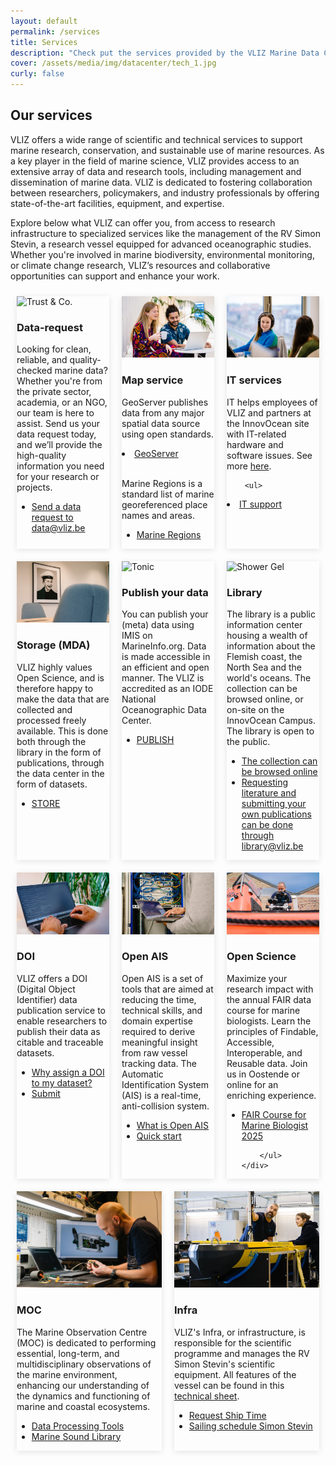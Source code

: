 ```yaml
---
layout: default
permalink: /services
title: Services
description: "Check put the services provided by the VLIZ Marine Data Centre. We offer a range of services to support the FAIR principles of data management. Learn more about our services and how they can help you in your research."
cover: /assets/media/img/datacenter/tech_1.jpg
curly: false
---
```


<link rel="stylesheet" href="https://fonts.googleapis.com/css2?family=Material+Symbols+Outlined:opsz,wght,FILL,GRAD@24,400,0,0" />
<section>
  <h2>Our services</h2>
  <p>VLIZ offers a wide range of scientific and technical services to support marine research, conservation, and sustainable use of marine resources. As a key player in the field of marine science, VLIZ provides access to an extensive array of data and research tools, including management and dissemination of marine data. VLIZ is dedicated to fostering collaboration between researchers, policymakers, and industry professionals by offering state-of-the-art facilities, equipment, and expertise.
</p>
<p>
Explore below what VLIZ can offer you, from access to research infrastructure to specialized services like the management of the RV Simon Stevin, a research vessel equipped for advanced oceanographic studies. Whether you're involved in marine biodiversity, environmental monitoring, or climate change research, VLIZ’s resources and collaborative opportunities can support and enhance your work.</p>

  <div class="container">
    <div class="card" id="data-request">
      <div class="card-inner" style="--clr:#fff;">
        <div class="box">
          <div class="imgBox">
            <img src="assets\media\img\datacenter\Fisheries_4.jpg" alt="Trust & Co."  width="400">
          </div>
        </div>
      </div>
      <div class="content">
        <h3>Data-request</h3>
        <p>Looking for clean, reliable, and quality-checked marine data? Whether you're from the private sector, academia, or an NGO, our team is here to assist. Send us your data request today, and we’ll provide the high-quality information you need for your research or projects.</p>
        <ul>
        <li style="--clr-tag:#d3b19a;" class="branding">
  <a href="mailto:data@vliz.be" target="_blank">Send a data request to data@vliz.be</a>
</li>
        </ul>
      </div>
    </div>
    <div class="card" id="map-service">
      <div class="card-inner" style="--clr:#fff;">
        <div class="box">
          <div class="imgBox">
            <img src="\assets\media\img\datacenter\218 web @Nick Decombel Fotografie.jpg" alt="Tonic"  width="400">
          </div>
        </div>
      </div>
      <div class="content">
        <h3>Map service</h3>
        <p>GeoServer publishes data from any major spatial data source using open standards. </p> 
         <li style="--clr-tag:#d3b19a;" class="branding">
  <a href="https://geo.vliz.be/geoserver/web/?0" target="_blank">GeoServer</a>
</li>
<br>
        <p>Marine Regions is a standard list of marine georeferenced place names and areas.</p>
        <ul>

 <li style="--clr-tag:#d3b19a;" class="branding">
  <a href="https://www.marineregions.org/" target="_blank">Marine Regions</a>
</li>
        </ul>
      </div>
    </div>
    <div class="card" id="it-services">
      <div class="card-inner" style="--clr:#fff;">
        <div class="box">
          <div class="imgBox">
            <img src="\assets\media\img\datacenter\286 web @Nick Decombel Fotografie.jpg" alt="Shower Gel"  width="400">
          </div>
        </div>
      </div>
      <div class="content">
        <h3>IT services</h3>
<p>IT helps employees of VLIZ and partners at the InnovOcean site with IT-related hardware and software issues. See more <a href="https://www.vliz.be/en/what-we-do/data-information/it" target="_blank">here</a>.</p>

        <ul>
 <li style="--clr-tag:#d3b19a;" class="branding">
  <a href="mailto:suppoprt@vliz.be" target="_blank">IT support</a>
</li>
        </ul>
      </div>
    </div>
  </div>



  <div class="container">
    <div class="card">
      <div class="card-inner" style="--clr:#fff;">
        <div class="box">
          <div class="imgBox">
            <img src="\assets\media\img\datacenter\341 web @Nick Decombel Fotografie.jpg" alt="Trust & Co."  width="400">
          </div>
        </div>
      </div>
      <div class="content">
        <h3>Storage (MDA)</h3>
        <p>VLIZ highly values Open Science, and is therefore happy to make the data that are collected and processed freely available. This is done both through the library in the form of publications, through the data center in the form of datasets.</p>
        <ul>
 <li style="--clr-tag:#d3b19a;" class="branding">
  <a href="https://marinedataarchive.org/" target="_blank">STORE</a>
</li>
        </ul>
      </div>
    </div>
    <div class="card">
      <div class="card-inner" style="--clr:#fff;">
        <div class="box">
          <div class="imgBox">
            <img src="\assets\media\img\datacenter\boat_1.jpg" alt="Tonic"  width="400">
          </div>
        </div>
      </div>
      <div class="content">
        <h3>Publish your data </h3>
        <p>You can publish your (meta) data using IMIS on MarineInfo.org.  Data is made accessible in an efficient and open manner. The VLIZ is accredited as an IODE National Oceanographic Data Center.</p>
        <ul>
       
<li style="--clr-tag:#d3b19a;" class="branding">
  <a href=" https://marineinfo.org/metasubmit/" target="_blank">PUBLISH</a>
</li>
        </ul>
      </div>
    </div>
    <div class="card">
      <div class="card-inner" style="--clr:#fff;">
        <div class="box">
          <div class="imgBox">
            <img src="\assets\media\img\datacenter\Pain_3.jpg" alt="Shower Gel"  width="400">
          </div>
        </div>
      </div>
      <div class="content">
        <h3>Library</h3>
        <p>The library is a public information center housing a wealth of information about the Flemish coast, the North Sea and the world's oceans. The collection can be browsed online, or on-site on the InnovOcean Campus. The library is open to the public.</p>
        <ul>
<li style="--clr-tag:#d3b19a;" class="branding">
  <a href="https://www.vliz.be/en/catalogue" target="_blank">The collection can be browsed online</a>
</li>
<li style="--clr-tag:#d3b19a;" class="branding">
  <a href="mailto:library@vliz.be" target="_blank">Requesting literature and submitting your own publications can be done through library@vliz.be</a>
</li>
        </ul>
      </div>
    </div>
  </div>
    <div class="container">
    <div class="card">
      <div class="card-inner" style="--clr:#fff;">
        <div class="box">
          <div class="imgBox">
            <img src="\assets\media\img\datacenter\tech_3.jpg" alt="Trust & Co."  width="400">
          </div>
        </div>
      </div>
      <div class="content">
        <h3>DOI</h3>
        <p>VLIZ offers a DOI (Digital Object Identifier) data publication service to enable researchers to publish their data as citable and traceable datasets.</p>
        <ul>
        
<li style="--clr-tag:#d3b19a;" class="branding">
  <a href="https://www.vliz.be/sites/vliz.be/files/public/docs/DOI_Guidelines.pdf" target="_blank">Why assign a DOI to my dataset?</a>
</li>
<li style="--clr-tag:#d3b19a;" class="branding">
  <a href="https://marineinfo.org/metasubmit/
  " target="_blank">Submit</a>
</li>
        </ul>
      </div>
    </div>
    <div class="card">
      <div class="card-inner" style="--clr:#fff;">
        <div class="box">
          <div class="imgBox">
            <img src="\assets\media\img\datacenter\tech_2.jpg" alt="Tonic"  width="400">
          </div>
        </div>
      </div>
      <div class="content">
        <h3>Open AIS</h3>
        <p>Open AIS is a set of tools that are aimed at reducing the time, technical skills, and domain expertise required to derive meaningful insight from raw vessel tracking data. The Automatic Identification System (AIS) is a real-time, anti-collision system. </P>
        <ul>
<li style="--clr-tag:#d3b19a;" class="branding">
  <a href="https://open-ais.org/" target="_blank">What is Open AIS</a>
</li>
<li style="--clr-tag:#d3b19a;" class="branding">
  <a href=" https://open-ais.org/Quick-Start/0/" target="_blank">Quick start</a>
</li>
        </ul>
      </div>
    </div>
    <div class="card">
      <div class="card-inner" style="--clr:#fff;">
        <div class="box">
          <div class="imgBox">
            <img src="\assets\media\img\datacenter\tech_1.jpg" alt="Shower Gel"  width="400">
          </div>
        </div>
      </div>
      <div class="content">
        <h3>Open Science</h3>
        <p>Maximize your research impact with the annual FAIR data course for marine biologists. Learn the principles of Findable, Accessible, Interoperable, and Reusable data. Join us in Oostende or online for an enriching experience.</p>
        <ul>
<li style="--clr-tag:#d3b19a;" class="branding">
  <a href="https://www.vliz.be/en/embrc-fair-training-course" target="_blank">FAIR Course for Marine Biologist 2025</a>
</li>

        </ul>
    </div>
    
  </div>
    </div>
    <div class="container">
    <div class="card">
      <div class="card-inner" style="--clr:#fff;">
        <div class="box">
          <div class="imgBox">
            <img src="\assets\media\img\datacenter\tech.jpg" alt="Trust & Co."  width="400">
          </div>
        </div>
      </div>
      <div class="content">
        <h3>MOC</h3>
        <p>The Marine Observation Centre (MOC) is dedicated to performing essential, long-term, and multidisciplinary observations of the marine environment, enhancing our understanding of the dynamics and functioning of marine and coastal ecosystems.</p>
        <ul>
          <li style="--clr-tag:#d3b19a;" class="branding"><a href="https://github.com/lifewatch">Data Processing Tools</a></li>
          <li style="--clr-tag:#d3b19a;" class="branding"><a href="https://marinesoundlib.org">Marine Sound Library</a></li>
        </ul>
      </div>
    </div>
    <div class="card">
      <div class="card-inner" style="--clr:#fff;">
        <div class="box">
          <div class="imgBox">
            <img src="\assets\media\img\datacenter\robots.jpg" alt="Tonic"  width="400">
          </div>
        </div>
      </div>
      <div class="content">
        <h3>Infra</h3>
<p>VLIZ's Infra, or infrastructure, is responsible for the scientific programme and manages the RV Simon Stevin's scientific equipment. All features of the vessel can be found in this <a href="https://www.vliz.be/sites/vliz.be/files/tech%20fiche%20SS%20(002).pdf">technical sheet</a>.</p>
        <ul>
<li style="--clr-tag:#d3b19a;" class="branding"><a href="https://www.vliz.be/vmdcdata/midas request-ship-time">Request Ship Time</a></li> <li style="--clr-tag:#d3b19a;" class="branding"><a href="https://www.vliz.be/vmdcdata/midas/scheduler">Sailing schedule Simon Stevin</a></li>
        </ul>
      </div>
    </div>
  </div>
</section>


<style>
.container {
  display: flex;
  flex-wrap: wrap;
  justify-content: space-between;
}

.card {
  flex: 1 1 calc(33% - 20px);
  margin: 10px;
  box-shadow: 0 2px 10px rgba(0, 0, 0, 0.1);
}

.imgBox img {
  width: 100%;
  height: auto;
}
</style>
